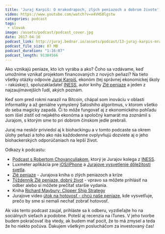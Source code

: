 ```yaml
---
title: 'Juraj Karpiš: O mrakodrapoch, zlých peniazoch a dobrom živote'
video: https://www.youtube.com/watch?v=x4VHS8lgstw
categories: podcast
tags:
 - slovak
image: /assets/podcast/podcast_cover.jpg
date: 2017-04-16
podcast_link: http://juraj.bednar.io/assets/podcast/13-juraj-karpis-mrakodrapy-a-zle-peniaze.mp3
podcast_file_size: 87 MB
podcast_duration: "1:16:07"
podcast_length: 91384566
---
```


Ako vznikajú peniaze, kto ich vyrába a ako? Čoho sa vzdávame, keď
umožníme vznikať projektom financovaných z nových peňazí? Na tieto
všetky otázky odpovie [Juraj Karpiš](http://jurajkarpis.com/), ekonóm
(tej správnej ekonomickej školy - rakúskej:), spoluzakladateľ
[INESS](http://iness.sk/), autor knihy [Zlé
peniaze](http://zlepeniaze.eu/) a jeden z najzaujímavejších ľudí, akých
poznám.

<!--more-->

Keď som pred rokmi narazil na Bitcoin, chápal som inováciu v oblasti
informatiky a až geniálne vymyslený Satoshiho algoritmus, v ktorom
všetko do seba magicky zapadá. Či to môže fungovať aj z ekonomického
pohľadu som išiel zistiť od nejakého ekonóma a spoločný kamarát ma
zoznámil s Jurajom, s ktorým sme to pri dobrom čínskom jedle prebrali.

Juraj ma neskôr priviedol aj k biohackingu a v tomto podcaste sa okrem
úlohy peňazí a toho ako nás každodenne ovplyvňujú dozviete aj o jeho
biohackerských odporúčaniach na lepší život.

Odkazy k podcastu:

 * [Podcast s Robertom Chovanculiakom](https://juraj.bednar.io/podcast/2017/01/02/robert-chovanculiak-o-sharing-economy/), ktorý je Jurajov kolega z [INESS](http://iness.sk/).
 * Luxmeter aplikácia pre [iOS/iPhone](https://itunes.apple.com/us/app/galactica-luxmeter/id666846635?mt=8) a [Jurajove vysvetlenie dôležitosti svetla](http://www.jurajkarpis.com/2016/10/29/013-eu-utoci-na-mars-toto-su-dobre-casy-lux-us-zle-peniaze-dobry-zivot/).
 * [Zlé peniaze](http://zlepeniaze.eu/) - Jurajova kniha o zlých peniazoch a kríze
 * [Týždenník Zlé peniaze, dobrý život](http://www.jurajkarpis.com/tag/tyzdennik/) - vpravo sa môžete prihlásiť na odber alebo si môžete prečítať staršie vydania.
 * Kniha [Richard Maybury: Clipper Ship Strategy](https://www.amazon.com/Clipper-Ship-Strategy-Business-Investments/dp/0942617371/ref=sr_1_1?s=books&ie=UTF8&qid=1492335955&sr=1-1&keywords=clipper+ship+strategy)
 * Jurajove video [útok na hotovosť - chcú naše peniaze](https://www.facebook.com/juraj.karpis/videos/vb.701457914/10155116394537915/), kde vysvetľuje, prečo by sme si nemali nechať zobrať hotovosť.

Ak vás tento podcast zaujal, prihláste sa k odberu, vyzdieľajte ho na sociálnych sieťach a podobne. Poteší aj recenzia na iTunes. V jeho tvorbe budem pokračovať iba vtedy, ak budem mať pocit, že to má zmysel a teda že ho niekto počúva. Ďakujem všetkým poslucháčom za investovaný čas!



